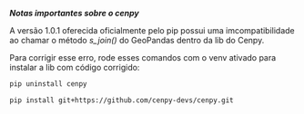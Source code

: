 ***Notas importantes sobre o cenpy***

A versão 1.0.1 oferecida oficialmente pelo pip possui uma imcompatibilidade ao chamar o método *s_join()* do GeoPandas dentro da lib do Cenpy.

Para corrigir esse erro, rode esses comandos com o venv ativado para instalar a lib com código corrigido:

```bash
pip uninstall cenpy
```

```bash
pip install git+https://github.com/cenpy-devs/cenpy.git
```